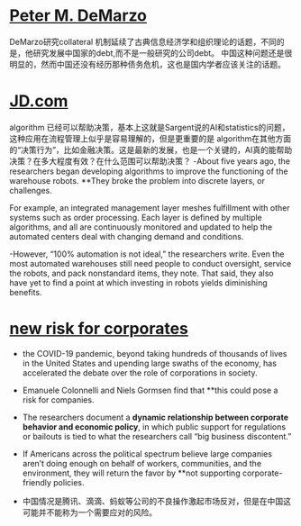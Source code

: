 # [Peter M. DeMarzo](https://review.chicagobooth.edu/economics/2021/article/cycle-behind-sovereign-debt-disasters)
DeMarzo研究collateral 机制延续了古典信息经济学和组织理论的话题，不同的是，他研究发展中国家的debt,而不是一般研究的公司debt。
中国这种问题还是很明显的，然而中国还没有经历那种债务危机，这也是国内学者应该关注的话题。

# [JD.com](https://review.chicagobooth.edu/strategy/2021/article/smarter-algorithms-stop-factory-robots-colliding)
algorithm 已经可以帮助决策，基本上这就是Sargent说的AI和statistics的问题，这种应用在流程管理上似乎是容易理解的，但是更重要的是
algorithm在其他方面的“决策行为”，比如金融决策。这是最新的发展，也是一个关键的，AI真的能帮助决策？在多大程度有效？在什么范围可以帮助决策？
-About five years ago, the researchers began developing algorithms to improve the functioning of the warehouse robots. 
**They broke the problem into discrete layers, or challenges.   

For example, an integrated management layer meshes fulfillment with other systems such as order processing. Each layer is defined by multiple algorithms, and all are continuously monitored and updated to help the automated centers deal with changing demand and conditions. 

-However, “100% automation is not ideal,” the researchers write. Even the most automated warehouses still need people to conduct oversight, service the robots, 
and pack nonstandard items, they note. That said, they also have yet to find a point at which investing in robots yields diminishing benefits.

# [new risk for corporates](https://review.chicagobooth.edu/finance/2021/article/big-risk-companies-low-public-support) 
- the COVID-19 pandemic, beyond taking hundreds of thousands of lives in the United States and upending large swaths of the economy, 
  has accelerated the debate over the role of corporations in society.

-  Emanuele Colonnelli and Niels Gormsen find that **this could pose a risk for companies. 
-  The researchers document a **dynamic relationship between corporate behavior and economic policy**, in which public support for regulations or bailouts is tied to what the researchers call “big business discontent.” 
-  If Americans across the political spectrum believe large companies aren’t doing enough on behalf of workers, communities, and the environment, they will return the favor by **not supporting corporate-friendly policies.  
-  中国情况是腾讯、滴滴、蚂蚁等公司的不良操作激起市场反对，但是在中国这可能并不能称为一个需要应对的风险。
